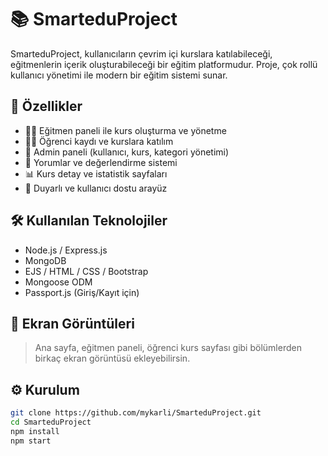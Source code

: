# 📚 SmarteduProject

SmarteduProject, kullanıcıların çevrim içi kurslara katılabileceği, eğitmenlerin içerik oluşturabileceği bir eğitim platformudur. Proje, çok rollü kullanıcı yönetimi ile modern bir eğitim sistemi sunar.

## 🚀 Özellikler

- 👨‍🏫 Eğitmen paneli ile kurs oluşturma ve yönetme
- 👨‍🎓 Öğrenci kaydı ve kurslara katılım
- 🔐 Admin paneli (kullanıcı, kurs, kategori yönetimi)
- 💬 Yorumlar ve değerlendirme sistemi
- 📊 Kurs detay ve istatistik sayfaları
- 🎨 Duyarlı ve kullanıcı dostu arayüz

## 🛠️ Kullanılan Teknolojiler

- Node.js / Express.js
- MongoDB
- EJS / HTML / CSS / Bootstrap
- Mongoose ODM
- Passport.js (Giriş/Kayıt için)

## 📸 Ekran Görüntüleri

> Ana sayfa, eğitmen paneli, öğrenci kurs sayfası gibi bölümlerden birkaç ekran görüntüsü ekleyebilirsin.

## ⚙️ Kurulum

```bash
git clone https://github.com/mykarli/SmarteduProject.git
cd SmarteduProject
npm install
npm start
